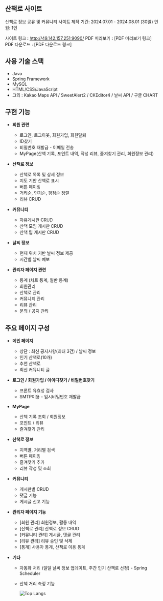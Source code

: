 ## 산책로 사이트

산책로 정보 공유 및 커뮤니티 사이트 
제작 기간: 2024.07.01 - 2024.08.01 (30일)
인원: 1인

사이트 링크 :  http://49.142.157.251:9090/
PDF 미리보기 : [PDF 미리보기 링크]
PDF 다운로드 : [PDF 다운로드 링크]

## 사용 기술 스택

* Java
* Spring Framework
* MySQL
* HTML/CSS/JavaScript
* 그외 : Kakao Maps API / SweetAlert2 / CKEditor4 / 날씨 API / 구글 CHART

## 구현 기능

* **회원 관련**
   * 로그인, 로그아웃, 회원가입, 회원탈퇴
   * ID찾기
   * 비밀번호 재발급 - 이메일 전송
   * MyPage(산책 기록, 포인트 내역, 작성 리뷰, 즐겨찾기 관리, 회원정보 관리)

* **산책로 정보**
   * 산책로 목록 및 상세 정보
   * 지도 기반 산책로 표시
   * 버튼 페이징
   * 거리순, 인기순, 평점순 정렬
   * 리뷰 CRUD

* **커뮤니티**
   * 자유게시판 CRUD
   * 산책 모임 게시판 CRUD
   * 산책 팁 게시판 CRUD

* **날씨 정보**
   * 현재 위치 기반 날씨 정보 제공
   * 시간별 날씨 예보

* **관리자 페이지 관련**
   * 통계 (차트 통계, 일반 통계)
   * 회원관리
   * 산책로 관리
   * 커뮤니티 관리
   * 리뷰 관리
   * 문의 / 공지 관리

## 주요 페이지 구성

* **메인 페이지**
   * 상단 : 최신 공지사항(최대 3건) / 날씨 정보
   * 인기 산책로(10개)
   * 추천 산책로
   * 최신 커뮤니티 글

* **로그인 / 회원가입 / 아이디찾기 / 비밀번호찾기**
   * 프론트 유효성 검사
   * SMTP이용 - 임시비밀번호 재발급

* **MyPage**
   * 산책 기록 조회 / 회원정보
   * 포인트 / 리뷰
   * 즐겨찾기 관리

* **산책로 정보**
   * 지역별, 거리별 검색
   * 버튼 페이징
   * 즐겨찾기 추가
   * 리뷰 작성 및 조회

* **커뮤니티**
   * 게시판별 CRUD
   * 댓글 기능
   * 게시글 신고 기능

* **관리자 페이지 기능**
   * [회원 관리] 회원정보, 활동 내역
   * [산책로 관리] 산책로 정보 CRUD
   * [커뮤니티 관리] 게시글, 댓글 관리
   * [리뷰 관리] 리뷰 승인 및 삭제
   * [통계] 사용자 통계, 산책로 이용 통계

* **기타**
   * 자동화 처리 (일일 날씨 정보 업데이트, 주간 인기 산책로 선정) - Spring Scheduler
   * 산책 거리 측정 기능
 
     ![Top Langs](https://github-readme-stats.vercel.app/api/top-langs/?username=BMJJJ&layout=compact)
